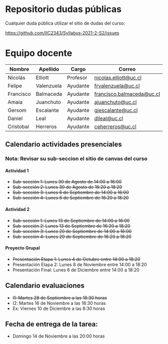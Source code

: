 # Repositorio dudas públicas

Cualquier duda pública utilizar el sitio de dudas del curso:

https://github.com/IIC2343/Syllabus-2021-2-S2/issues

# Equipo docente

| Nombre    | Apellido   | Cargo    | Correo                    |
|-----------|------------|----------|---------------------------|
| Nicolás   | Elliott    | Profesor | nicolas.elliott@uc.cl     |
| Felipe    | Valenzuela | Ayudante | frvalenzuela@uc.cl        |
| Francisco | Balmaceda  | Ayudante | francisco.balmaceda@uc.cl |
| Amaia     | Juanchuto  | Ayudante | ajuanchuto@uc.cl          |
| Gersom    | Escalante  | Ayudante | gjescalante@uc.cl         |
| Daniel    | Leal       | Ayudante | dlleal@uc.cl              |
| Cristobal | Herreros   | Ayudante | ceherreros@uc.cl          |

## Calendario actividades presenciales

### Nota: Revisar su sub-seccion el sitio de canvas del curso

#### Actividad 1

- <s>Sub-sección 1: Lunes 30 de Agosto de 14:00 a 16:00</s>
- <s>Sub-sección 2: Lunes 30 de Agosto de 16:20 a 18:20</s>
- <s>Sub-sección 3: Lunes 6 de Septiembre de 14:00 a 16:00</s>
- <s>Sub-sección 4: Lunes 6 de Septiembre de 16:20 a 18:20</s>


#### Actividad 2

- <s>Sub-sección 1: Lunes 13 de Septiembre de 14:00 a 16:00</s>
- <s>Sub-sección 2: Lunes 13 de Septiembre de 16:20 a 18:20</s>
- <s>Sub-sección 3: Lunes 20 de Septiembre de 14:00 a 16:00</s> 
- <s>Sub-sección 4: Lunes 20 de Septiembre de 16:20 a 18:20</s>

#### Proyecto Grupal

- <s>Presentación Etapa 1: Lunes 4 de Octubre entre 14:00 a 18:20</s>
- Presentación Etapa 2: Lunes 8 de Noviembre entre 14:00 a 18:20
- Presentación Final: Lunes 6 de Diciembre entre 14:00 a 18:20

## Calendario evaluaciones

- <s>I1: Martes 28 de Septiembre a las 18:30 horas</s>
- I2: Martes 16 de Noviembre a las 18:30 horas
- Ex: Viernes 10 de Diciembre a las 8:30 horas

## Fecha de entrega de la tarea: 
- Domingo 14 de Noviembre a las 20:00 horas

